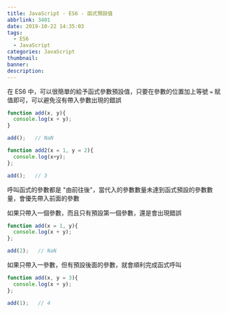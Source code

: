 ```yaml
---
title: JavaScript - ES6 - 函式預設值
abbrlink: 3401
date: 2019-10-22 14:35:03
tags:
  - ES6
  - JavaScript
categories: JavaScript
thumbnail:
banner:
description:
---
```


在 ES6 中，可以很簡單的給予函式參數預設值，只要在參數的位置加上等號 `=` 賦值即可，可以避免沒有帶入參數出現的錯誤

<!-- more -->

``` js
function add(x, y){
  console.log(x + y);
}

add();   // NaN

function add2(x = 1, y = 2){
  console.log(x+y);
};

add();   // 3
```

呼叫函式的參數都是 "由前往後"，當代入的參數數量未達到函式預設的參數數量，會優先帶入前面的參數

如果只帶入一個參數，而且只有預設第一個參數，還是會出現錯誤

``` js
function add(x = 1, y){
  console.log(x + y);
};

add(2);   // NaN
```

如果只帶入一參數，但有預設後面的參數，就會順利完成函式呼叫

``` js
function add(x, y = 3){
  console.log(x + y);
};

add(1);   // 4
```